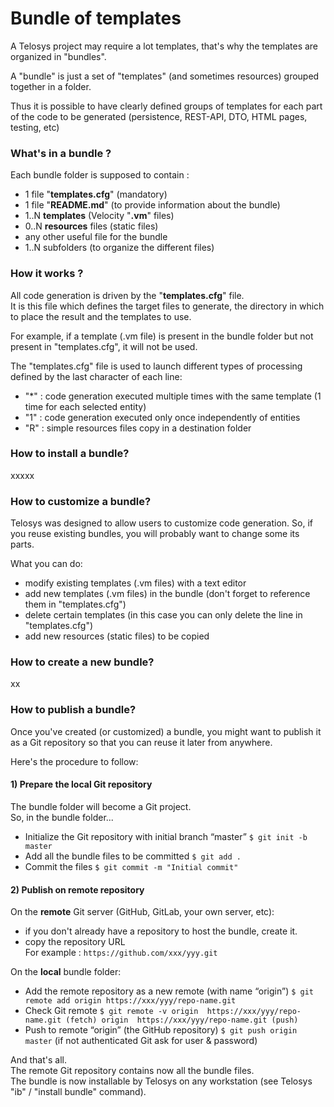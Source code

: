 # Bundle of templates

A Telosys project may require a lot templates, that's why the templates are organized in "bundles".

A "bundle" is just a set of "templates" \(and sometimes resources\) grouped together in a folder.

Thus it is possible to have clearly defined groups of templates for each part of the code to be generated \(persistence, REST-API, DTO, HTML pages, testing, etc\)

### What's in a bundle ?

Each bundle folder is supposed to contain :

* 1 file "**templates.cfg**" \(mandatory\)
* 1 file "**README.md**" \(to provide information about the bundle\)
* 1..N **templates** \(Velocity "**.vm**" files\)
* 0..N **resources** files \(static files\)
* any other useful file for the bundle
* 1..N subfolders \(to organize the different files\)

### How it works ?

All code generation is driven by the "**templates.cfg**" file.  
It is this file which defines the target files to generate, the directory in which to place the result and the templates to use.

For example, if a template \(.vm file\) is present in the bundle folder but not present in "templates.cfg", it will not be used.

The "templates.cfg" file is used to launch different types of processing defined by the last character of each line:

* "\*" : code generation executed multiple times with the same template \(1 time for each selected entity\)
* "1" : code generation executed only once independently of entities 
* "R" : simple resources files copy in a destination folder 

### How to install a bundle?

xxxxx

### How to customize a bundle?

Telosys was designed to allow users to customize code generation. So, if you reuse existing bundles, you will probably want to change some its parts.

What you can do:

* modify existing templates \(.vm files\) with a text editor
* add new templates \(.vm files\) in the bundle \(don't forget to reference them in "templates.cfg"\)
* delete certain templates \(in this case you can only delete the line in "templates.cfg"\)
* add new resources \(static files\) to be copied 

### How to create a new bundle?

xx

### How to publish a bundle?

Once you've created \(or customized\) a bundle, you might want to publish it as a Git repository so that you can reuse it later from anywhere.

Here's the procedure to follow:

#### 1\) Prepare the local Git repository 

The bundle folder will become a Git project.  
So, in the bundle folder... 

* Initialize the Git repository with initial branch “master”  `$ git init -b master`
* Add all the bundle files to be committed  `$ git add .`
* Commit the files  `$ git commit -m "Initial commit"`

#### 2\) Publish on remote repository 

On the **remote** Git server \(GitHub, GitLab, your own server, etc\):  
- if you don't already have a repository to host the bundle, create it.  
- copy the repository URL  
For example :  `https://github.com/xxx/yyy.git`

On the **local** bundle folder:

* Add the remote repository as a new remote \(with name “origin”\) `$ git remote add origin https://xxx/yyy/repo-name.git`
* Check Git remote `$ git remote -v origin  https://xxx/yyy/repo-name.git (fetch) origin  https://xxx/yyy/repo-name.git (push)`
* Push to remote “origin” \(the GitHub repository\)  `$ git push origin master` \(if not authenticated Git ask for user & password\)

And that's all.   
The remote Git repository contains now all the bundle files.   
The bundle is now installable by Telosys on any workstation \(see Telosys "ib" / "install bundle" command\).

